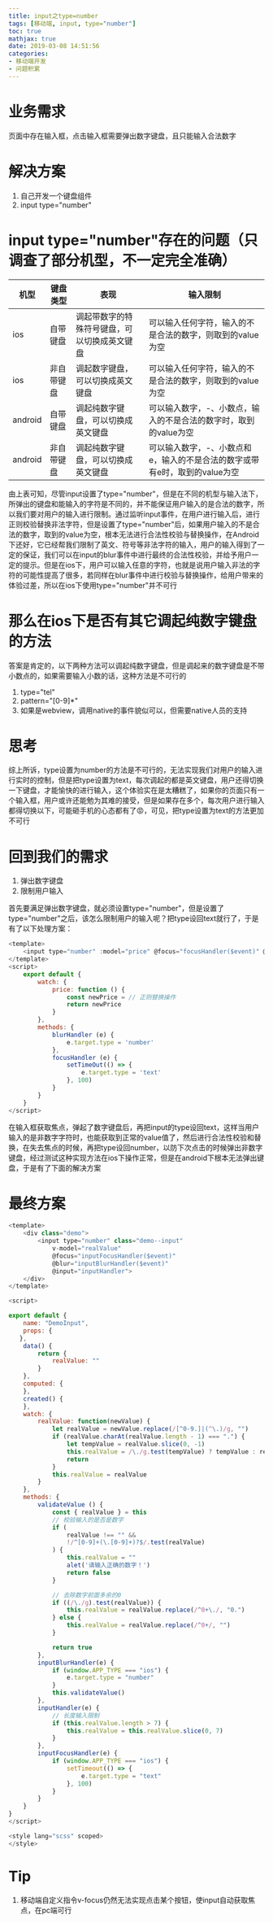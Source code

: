 ```yaml
---
title: input之type=number
tags: [移动端, input, type="number"]
toc: true
mathjax: true
date: 2019-03-08 14:51:56
categories:
- 移动端开发
- 问题积累
---
```


# 业务需求

页面中存在输入框，点击输入框需要弹出数字键盘，且只能输入合法数字

# 解决方案

1. 自己开发一个键盘组件
2. input type="number"

# input type="number"存在的问题（只调查了部分机型，不一定完全准确）

| 机型 | 键盘类型 | 表现 | 输入限制 |
| --- | --- | --- | --- |
| ios | 自带键盘 | 调起带数字的特殊符号键盘，可以切换成英文键盘 | 可以输入任何字符，输入的不是合法的数字，则取到的value为空 |
| ios | 非自带键盘	 | 调起数字键盘，可以切换成英文键盘 | 可以输入任何字符，输入的不是合法的数字，则取到的value为空 |
| android | 自带键盘 | 调起纯数字键盘，可以切换成英文键盘 | 可以输入数字，-、小数点，输入的不是合法的数字时，取到的value为空 |
| android | 非自带键盘 | 调起纯数字键盘，可以切换成英文键盘 | 可以输入数字，-、小数点和e，输入的不是合法的数字或带有e时，取到的value为空 |

由上表可知，尽管input设置了type="number"，但是在不同的机型与输入法下，所弹出的键盘和能输入的字符是不同的，并不能保证用户输入的是合法的数字，所以我们要对用户的输入进行限制。通过监听input事件，在用户进行输入后，进行正则校验替换非法字符，但是设置了type="number"后，如果用户输入的不是合法的数字，取到的value为空，根本无法进行合法性校验与替换操作，在Android下还好，它已经帮我们限制了英文、符号等非法字符的输入，用户的输入得到了一定的保证，我们可以在input的blur事件中进行最终的合法性校验，并给予用户一定的提示。但是在ios下，用户可以输入任意的字符，也就是说用户输入非法的字符的可能性提高了很多，若同样在blur事件中进行校验与替换操作，给用户带来的体验过差，所以在ios下使用type="number"并不可行

# 那么在ios下是否有其它调起纯数字键盘的方法

答案是肯定的，以下两种方法可以调起纯数字键盘，但是调起来的数字键盘是不带小数点的，如果需要输入小数的话，这种方法是不可行的

1. type="tel"
2. pattern="[0-9]*"
3. 如果是webview，调用native的事件貌似可以，但需要native人员的支持

# 思考

综上所诉，type设置为number的方法是不可行的，无法实现我们对用户的输入进行实时的控制，但是把type设置为text，每次调起的都是英文键盘，用户还得切换一下键盘，才能愉快的进行输入，这个体验实在是太糟糕了，如果你的页面只有一个输入框，用户或许还能勉为其难的接受，但是如果存在多个，每次用户进行输入都得切换以下，可能砸手机的心态都有了😡，可见，把type设置为text的方法更加不可行

# 回到我们的需求

1. 弹出数字键盘
2. 限制用户输入

首先要满足弹出数字键盘，就必须设置type="number"，但是设置了type="number"之后，该怎么限制用户的输入呢？把type设回text就行了，于是有了以下处理方案：

````````````````javascript
<template>
    <input type="number" :model="price" @focus="focusHandler($event)" @blur="blurHandler($event)"/>
</template>
<script>
    export default {
        watch: {
            price: function () {
                const newPrice = // 正则替换操作
                return newPrice
            }
        },
        methods: {
            blurHandler (e) {
                e.target.type = 'number'
            },
            focusHandler (e) {
                setTimeOut(() => {
                    e.target.type = 'text'
                }, 100)
            }
        }
    }
</script>
````````````````

在输入框获取焦点，弹起了数字键盘后，再把input的type设回text，这样当用户输入的是非数字字符时，也能获取到正常的value值了，然后进行合法性校验和替换，在失去焦点的时候，再把type设回number，以防下次点击的时候弹出非数字键盘，经过测试这种实现方法在ios下操作正常，但是在android下根本无法弹出键盘，于是有了下面的解决方案

# 最终方案

`````````````javascript
<template>
    <div class="demo">
        <input type="number" class="demo--input"
        	v-model="realValue" 
   			@focus="inputFocusHandler($event)"
        	@blur="inputBlurHandler($event)"
        	@input="inputHandler">
    </div>
</template>

<script>

export default {
    name: "DemoInput",
    props: {
   },
    data() {
        return {
            realValue: ""
        }
    },
    computed: {
    },
    created() {
    },
    watch: {
        realValue: function(newValue) {
            let realValue = newValue.replace(/[^0-9.]|(^\.)/g, "")
            if (realValue.charAt(realValue.length - 1) === ".") {
                let tempValue = realValue.slice(0, -1)
                this.realValue = /\./g.test(tempValue) ? tempValue : realValue
                return
            }
            this.realValue = realValue
        }
    },
    methods: {
        validateValue () {
            const { realValue } = this
            // 校验输入的是否是数字
            if (
                realValue !== "" &&
                !/^[0-9]+(\.[0-9]+)?$/.test(realValue)
            ) {
                this.realValue = ""
                alet('请输入正确的数字！')
                return false
            }

            // 去除数字前面多余的0
            if ((/\./g).test(realValue)) {
                this.realValue = realValue.replace(/^0+\./, "0.")
            } else {
                this.realValue = realValue.replace(/^0+/, "")
            }

            return true
        },
        inputBlurHandler(e) {
            if (window.APP_TYPE === "ios") {
                e.target.type = "number"
            }
            this.validateValue()
        },
        inputHandler(e) {
        	// 长度输入限制
            if (this.realValue.length > 7) {
                this.realValue = this.realValue.slice(0, 7)
            }
        },
        inputFocusHandler(e) {
            if (window.APP_TYPE === "ios") {
                setTimeout(() => {
                    e.target.type = "text"
                }, 100)
            }
        }
    }
}
</script>

<style lang="scss" scoped>
</style>


`````````````

# Tip

1. 移动端自定义指令v-focus仍然无法实现点击某个按钮，使input自动获取焦点，在pc端可行